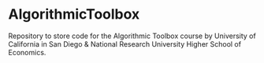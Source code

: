 # AlgorithmicToolbox
Repository to store code for the Algorithmic Toolbox course by University of California in San Diego &amp; National Research University Higher School of Economics.
